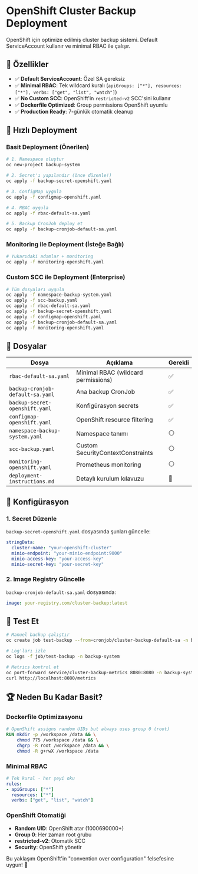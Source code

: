 # OpenShift Cluster Backup Deployment

OpenShift için optimize edilmiş cluster backup sistemi. Default ServiceAccount kullanır ve minimal RBAC ile çalışır.

## 🎯 Özellikler

- ✅ **Default ServiceAccount**: Özel SA gereksiz
- ✅ **Minimal RBAC**: Tek wildcard kuralı (`apiGroups: ["*"], resources: ["*"], verbs: ["get", "list", "watch"]`)
- ✅ **No Custom SCC**: OpenShift'in `restricted-v2` SCC'sini kullanır
- ✅ **Dockerfile Optimized**: Group permissions OpenShift uyumlu
- ✅ **Production Ready**: 7-günlük otomatik cleanup

## 🚀 Hızlı Deployment

### Basit Deployment (Önerilen)
```bash
# 1. Namespace oluştur
oc new-project backup-system

# 2. Secret'ı yapılandır (önce düzenle!)
oc apply -f backup-secret-openshift.yaml

# 3. ConfigMap uygula
oc apply -f configmap-openshift.yaml  

# 4. RBAC uygula
oc apply -f rbac-default-sa.yaml

# 5. Backup CronJob deploy et
oc apply -f backup-cronjob-default-sa.yaml
```

### Monitoring ile Deployment (İsteğe Bağlı)
```bash
# Yukarıdaki adımlar + monitoring
oc apply -f monitoring-openshift.yaml
```

### Custom SCC ile Deployment (Enterprise)
```bash
# Tüm dosyaları uygula
oc apply -f namespace-backup-system.yaml
oc apply -f scc-backup.yaml
oc apply -f rbac-default-sa.yaml
oc apply -f backup-secret-openshift.yaml
oc apply -f configmap-openshift.yaml
oc apply -f backup-cronjob-default-sa.yaml
oc apply -f monitoring-openshift.yaml
```

## 📁 Dosyalar

| Dosya | Açıklama | Gerekli |
|-------|----------|---------|
| `rbac-default-sa.yaml` | Minimal RBAC (wildcard permissions) | ✅ |
| `backup-cronjob-default-sa.yaml` | Ana backup CronJob | ✅ |
| `backup-secret-openshift.yaml` | Konfigürasyon secrets | ✅ |
| `configmap-openshift.yaml` | OpenShift resource filtering | ✅ |
| `namespace-backup-system.yaml` | Namespace tanımı | ⚪ |
| `scc-backup.yaml` | Custom SecurityContextConstraints | ⚪ |
| `monitoring-openshift.yaml` | Prometheus monitoring | ⚪ |
| `deployment-instructions.md` | Detaylı kurulum kılavuzu | 📖 |

## 🔧 Konfigürasyon

### 1. Secret Düzenle
`backup-secret-openshift.yaml` dosyasında şunları güncelle:
```yaml
stringData:
  cluster-name: "your-openshift-cluster"
  minio-endpoint: "your-minio-endpoint:9000"
  minio-access-key: "your-access-key"
  minio-secret-key: "your-secret-key"
```

### 2. Image Registry Güncelle
`backup-cronjob-default-sa.yaml` dosyasında:
```yaml
image: your-registry.com/cluster-backup:latest
```

## 🎪 Test Et

```bash
# Manuel backup çalıştır
oc create job test-backup --from=cronjob/cluster-backup-default-sa -n backup-system

# Log'ları izle
oc logs -f job/test-backup -n backup-system

# Metrics kontrol et
oc port-forward service/cluster-backup-metrics 8080:8080 -n backup-system
curl http://localhost:8080/metrics
```

## 🏆 Neden Bu Kadar Basit?

### Dockerfile Optimizasyonu
```dockerfile
# OpenShift assigns random UIDs but always uses group 0 (root)
RUN mkdir -p /workspace /data && \
    chmod 775 /workspace /data && \
    chgrp -R root /workspace /data && \
    chmod -R g+rwX /workspace /data
```

### Minimal RBAC
```yaml
# Tek kural - her şeyi oku
rules:
- apiGroups: ["*"]
  resources: ["*"]
  verbs: ["get", "list", "watch"]
```

### OpenShift Otomatiği
- **Random UID**: OpenShift atar (1000690000+)
- **Group 0**: Her zaman root grubu
- **restricted-v2**: Otomatik SCC
- **Security**: OpenShift yönetir

Bu yaklaşım OpenShift'in "convention over configuration" felsefesine uygun! 🚀